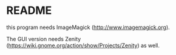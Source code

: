 # README #
this program needs ImageMagick (http://www.imagemagick.org).

The GUI version needs Zenity (https://wiki.gnome.org/action/show/Projects/Zenity) as well.